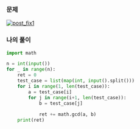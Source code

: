 ### 문제
[![post_fix1](https://user-images.githubusercontent.com/69138191/201674944-23012aca-d670-4e97-b115-48d7835c866d.png)](https://www.acmicpc.net/problem/9613)

### 나의 풀이

```python
import math

n = int(input())
for _ in range(n):
    ret = 0
    test_case = list(map(int, input().split()))
    for i in range(1, len(test_case)):
        a = test_case[i]
        for j in range(i+1, len(test_case)):
            b = test_case[j]
            
            ret += math.gcd(a, b)
    print(ret)
```


